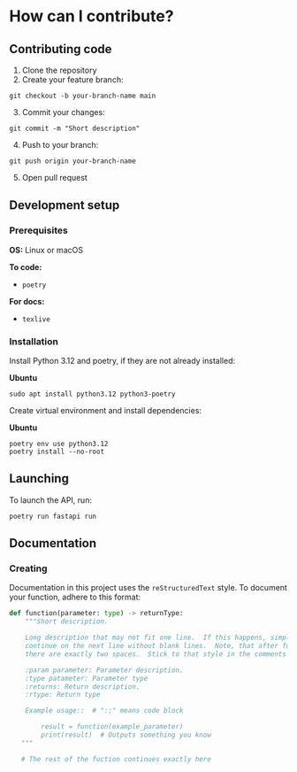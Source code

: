 # How can I contribute?
## Contributing code
1. Clone the repository
2. Create your feature branch:
```shell
git checkout -b your-branch-name main
```

3. Commit your changes:
```shell
git commit -m "Short description"
```

4. Push to your branch:
```shell
git push origin your-branch-name
```

5. Open pull request

## Development setup
### Prerequisites
**OS:**
Linux or macOS

**To code:**
- `poetry`

**For docs:**
- `texlive`

### Installation
Install Python 3.12 and poetry, if they are not already installed:

**Ubuntu**
```shell
sudo apt install python3.12 python3-poetry
```

Create virtual environment and install dependencies:

**Ubuntu**
```shell
poetry env use python3.12
poetry install --no-root
```

## Launching
To launch the API, run:
```shell
poetry run fastapi run
```

## Documentation
### Creating
Documentation in this project uses the `reStructuredText` style. To document your function, adhere to this format:
```python
def function(parameter: type) -> returnType:
    """Short description.

    Long description that may not fit one line.  If this happens, simply
    continue on the next line without blank lines.  Note, that after fullstops
    there are exactly two spaces.  Stick to that style in the comments too.

    :param parameter: Parameter description.
    :type patameter: Parameter type
    :returns: Return description.
    :rtype: Return type

    Example usage::  # "::" means code block

        result = function(example_parameter)
        print(result)  # Outputs something you know
   """

   # The rest of the fuction continues exactly here
```
